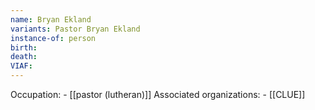 ```yaml
---
name: Bryan Ekland
variants: Pastor Bryan Ekland
instance-of: person
birth: 
death: 
VIAF: 
---
```

Occupation: - [[pastor (lutheran)]]
Associated organizations: - [[CLUE]]